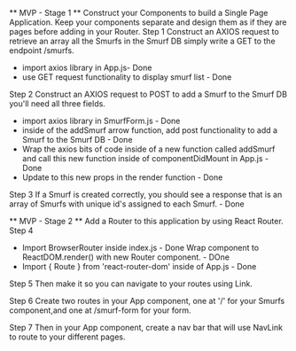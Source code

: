 ** MVP - Stage 1 **
Construct your Components to build a Single Page Application. Keep your components separate and design them as if they are pages before adding in your Router.
Step 1
 Construct an AXIOS request to retrieve an array all the Smurfs in the Smurf DB simply write a GET to the endpoint /smurfs.
 - import axios library in App.js- Done
 - use GET request functionality to display smurf list - Done

Step 2
 Construct an AXIOS request to POST to add a Smurf to the Smurf DB you'll need all three fields.
 - import axios library in SmurfForm.js - Done
 - inside of the addSmurf arrow function, add post functionality to add a Smurf to the Smurf DB - Done
 - Wrap the axios bits of code inside of a new function called addSmurf and call this new function inside of componentDidMount in App.js - Done
 - Update to this new props in the render function - Done

Step 3
 If a Smurf is created correctly, you should see a response that is an array of Smurfs with unique id's assigned to each Smurf. - Done

** MVP - Stage 2 **
Add a Router to this application by using React Router.
Step 4
- Import BrowserRouter inside index.js - Done
Wrap <App /> component to ReactDOM.render() with new Router component. - DOne
- Import { Route } from 'react-router-dom' inside of App.js - Done


 Step 5
 Then make it so you can navigate to your routes using Link.

 Step 6
 Create two routes in your App component, one at '/' for your Smurfs component,and one at /smurf-form for your form.

 Step 7
 Then in your App component, create a nav bar that will use NavLink to route to your different pages.
